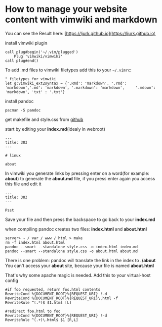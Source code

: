 # How to manage your website content with vimwiki and markdown

You can see the Result here: [https://ljurk.github.io](https://ljurk.github.io)

install vimwiki plugin

    call plug#begin('~/.vim/plugged')
        Plug 'vimwiki/vimwiki'
    call plug#end()

To add .md files to vimwiki filetypes add this to your `~/.vimrc`:

    " filetypes for vimwiki
    let g:vimwiki_ext2syntax = {'.Rmd': 'markdown', '.rmd': 'markdown','.md': 'markdown', '.markdown': 'markdown',     '.mdown': 'markdown', 'txt' : '.txt'}

install pandoc

    pacman -S pandoc

get makefile and style.css from [github](https://github.com/ljurk/wikipages)

start by editing your **index.md**(idealy in webroot)

    ---
    title: 303
    ---

    # linux

    about

In vimwiki you generate links by pressing enter on a word(for example: **about**) to generate the **about.md** file, if you press enter again you access this file and edit it

    ---
    title: 303
    ---

    Psst

Save your file and then press the backspace to go back to your **index.md**

when compiling pandoc creates two files: **index.html** and **about.html**

    server> ~ / var / www / html > make
    rm -f index.html about.html
    pandoc --smart --standalone style.css -o index.html index.md
    pandoc --smart --standalone style.css -o about.html about.md


There is one problem: pandoc will translate the link in the index to **./about**
You can't access your **about** site, because your file is named **about.html**

That's why some apache magic is needed. Add this to your virtual-host config

    #if foo requested, return foo.html contents
    RewriteCond %{DOCUMENT_ROOT}%{REQUEST_URI} !-d
    RewriteCond %{DOCUMENT_ROOT}%{REQUEST_URI}\.html -f
    RewriteRule ^(.*)$ $1.html [L]

    #redirect foo.html to foo
    RewriteCond %{DOCUMENT_ROOT}%{REQUEST_URI} !-d
    RewriteRule ^(.+)\.html$ $1 [R,L]
